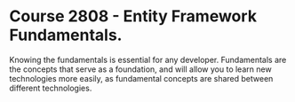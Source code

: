 # Course **2808 - Entity Framework Fundamentals**.

Knowing the fundamentals is essential for any developer. Fundamentals are the concepts that serve as a foundation, and will allow you to learn new technologies more easily, as fundamental concepts are shared between different technologies.
